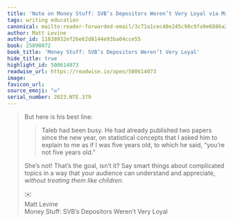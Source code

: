 ```yaml
---
title: 'Note on Money Stuff: SVB’s Depositors Weren’t Very Loyal via Matt Levine'
tags: writing education
canonical: mailto:reader-forwarded-email/3c71a1cec48e245c98c9fa9e6886a27f
author: Matt Levine
author_id: 11838932ef26e62d8144e93ba04cce55
book: 25898072
book_title: 'Money Stuff: SVB’s Depositors Weren’t Very Loyal'
hide_title: true
highlight_id: 500614073
readwise_url: https://readwise.io/open/500614073
image:
favicon_url:
source_emoji: "✉️"
serial_number: 2023.NTE.379
---
```

> But here is his best line:
> 
> > Taleb had been busy. He had already published two papers since the new year, on statistical concepts that I asked him to explain to me as if I was five years old, to which he said, “you’re not five years old.”
> 
> She’s not! That’s the goal, isn’t it? Say smart things about complicated topics in a way that your audience can understand and appreciate, *without treating them like children.*
> <div class="quoteback-footer"><div class="quoteback-avatar"><span class="mini-emoji"> ✉️</span></div><div class="quoteback-metadata"><div class="metadata-inner"><span style="display:none">FROM:</span><div aria-label="Matt Levine" class="quoteback-author"> Matt Levine</div><div aria-label="Money Stuff: SVB’s Depositors Weren’t Very Loyal" class="quoteback-title"> Money Stuff: SVB’s Depositors Weren’t Very Loyal</div></div></div></div>